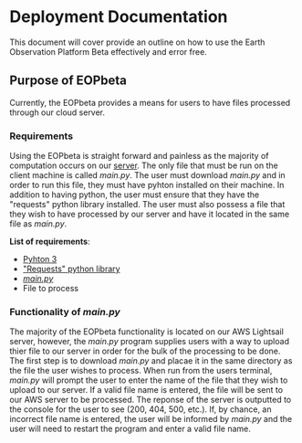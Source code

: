 # Deployment Documentation

This document will cover provide an outline on how to use the Earth Observation Platform Beta effectively and error free.

## Purpose of EOPbeta

Currently, the EOPbeta provides a means for users to have files processed through our cloud server. 

### Requirements

Using the EOPbeta is straight forward and painless as the majority of computation occurs on our [server](https://github.com/csamcharles/EarthObservationPlatformBeta/blob/master/api/app.js). The only file that must be run on the client machine is called _main.py_. The user must download _main.py_ and in order to run this file, they must have pyhton installed on their machine. In addition to having python, the user must ensure that they have the "requests" python library installed. The user must also possess a file that they wish to have processed by our server and have it located in the same file as _main.py_. 

__List of requirements__:
* [Pyhton 3](https://www.python.org/downloads/)
* ["Requests" python library](https://realpython.com/python-requests/)
* [_main.py_](https://github.com/csamcharles/EarthObservationPlatformBeta/blob/master/cli/main.py)
* File to process

### Functionality of _main.py_

The majority of the EOPbeta functionality is located on our AWS Lightsail server, however, the _main.py_ program supplies users with a way to upload thier file to our server in order for the bulk of the processing to be done. The first step is to download _main.py_ and placae it in the same directory as the file the user wishes to process. When run from the users terminal, _main.py_ will prompt the user to enter the name of the file that they wish to upload to our server. If a valid file name is entered, the file will be sent to our AWS server to be processed. The reponse of the server is outputted to the console for the user to see (200, 404, 500, etc.). If, by chance, an incorrect file name is entered, the user will be informed by _main.py_ and the user will need to restart the program and enter a valid file name. 








